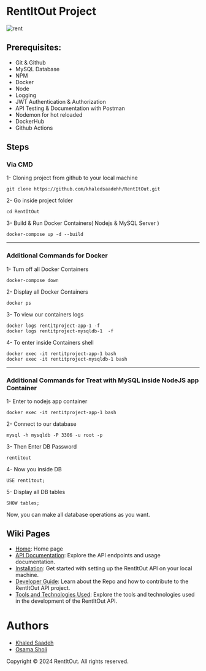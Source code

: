 ﻿# RentItOut Project
![rent](https://github.com/user-attachments/assets/a4cf5aa0-5f4b-4fb0-ac49-c8269d96b5df)

## Prerequisites:
* Git & Github
* MySQL Database
* NPM
* Docker
* Node
* Logging
* JWT Authentication & Authorization
* API Testing & Documentation with Postman
* Nodemon for hot reloaded
* DockerHub
* Github Actions

## Steps
### Via CMD

1- Cloning project from github to your local machine
```
git clone https://github.com/khaledsaadehh/RentItOut.git
```
2- Go inside project folder
```
cd RentItOut
```

3- Build & Run Docker Containers( Nodejs & MySQL Server )
```
docker-compose up -d --build
```

---

### Additional Commands for Docker

1- Turn off all Docker Containers
```
docker-compose down
```

2- Display all Docker Containers
```
docker ps
```

3- To view our containers logs 
```
docker logs rentitproject-app-1 -f
docker logs rentitproject-mysqldb-1  -f

```

4- To enter inside Containers shell
```
docker exec -it rentitproject-app-1 bash
docker exec -it rentitproject-mysqldb-1 bash

```

---

### Additional Commands for Treat with MySQL inside NodeJS app Container
1- Enter to nodejs app container
```
docker exec -it rentitproject-app-1 bash
```

2- Connect to our database
```
mysql -h mysqldb -P 3306 -u root -p
```

3- Then Enter DB Password
```
rentitout
```

4- Now you inside DB 
```
USE rentitout;
```

5- Display all DB tables
```
SHOW tables;
```

Now, you can make all database operations as you want.



## Wiki Pages
- [Home](https://github.com/khaledsaadehh/RentItOut/wiki): Home page
- [API Documentation](https://github.com/khaledsaadehh/RentItOut/wiki/API-Documentation): Explore the API endpoints and usage documentation.
- [Installation](https://github.com/khaledsaadehh/RentItOut/wiki/Installation-Guide): Get started with setting up the RentItOut API on your local machine.
- [Developer Guide](https://github.com/khaledsaadehh/RentItOut/wiki/Developer-Guide): Learn about the Repo and how to contribute to the RentItOut API project.
- [Tools and Technologies Used](https://github.com/khaledsaadehh/RentItOut/wiki/Tools-and-Technologies): Explore the tools and technologies used in the development of the RentItOut API.


# Authors

- [Khaled Saadeh](https://github.com/khaledsaadehh)
- [Osama Sholi](https://github.com/osamasholi)


Copyright © 2024 RentItOut. All rights reserved.
